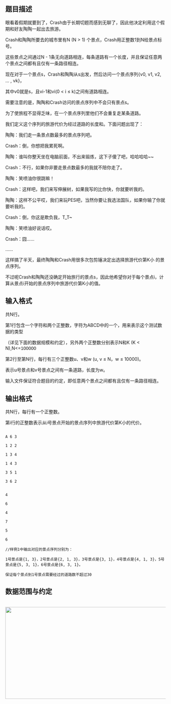 ## 题目描述

<div>
 <div>
  眼看着假期就要到了，Crash由于长期切题而感到无聊了，因此他决定利用这个假期和好友陶陶一起出去旅游。
 </div>
 <div>
  Crash和陶陶所要去的城市里有N (N > 1) 个景点，Crash用正整数1到N给景点标号。
 </div>
 <div>
  这些景点之间通过N - 1条无向道路相连，每条道路有一个长度，并且保证任意两个景点之间都有且仅有一条路径相连。
 </div>
 <div>
  现在对于一个景点s，Crash和陶陶从s出发，然后访问一个景点序列{v0, v1, v2, … , vk}，
 </div>
 <div>
  其中v0就是s，且vi-1和vi(0 < i ≤ k)之间有道路相连。
 </div>
 <div>
  需要注意的是，陶陶和Crash访问的景点序列中不会只有景点s。
 </div>
 <div>
  为了使旅程不显得乏味，在一个景点序列里他们不会重复走某条道路。
 </div>
 <div>
  我们定义这个序列的旅游代价为经过道路的长度和。下面问题出现了：
 </div>
 <div>
  陶陶：我们走一条景点数最多的景点序列吧。
 </div>
 <div>
  Crash：倒，你想把我累死啊。
 </div>
 <div>
  陶陶：谁叫你整天坐在电脑前面，不出来锻炼，这下子傻了吧，哈哈哈哈~~
 </div>
 <div>
  Crash：不行，如果你非要走景点数最多的我就不陪你走了。
 </div>
 <div>
  陶陶：笑喷油你很跳嘛！
 </div>
 <div>
  Crash：这样吧，我们来写伸展树，如果我写的比你快，你就要听我的。
 </div>
 <div>
  陶陶：这样不公平哎，我们来玩PES吧，当然你要让我选法国队，如果你输了你就要听我的。
 </div>
 <div>
  Crash：倒，你这是欺负我，T_T~
 </div>
 <div>
  陶陶：笑喷油好说话哎。
 </div>
 <div>
  Crash：囧……
 </div>
 <div>
  ……
 </div>
 <div>
  这样搞了半天，最终陶陶和Crash用很多次包剪锤决定出选择旅游代价第K小 的景点序列。
 </div>
 <div>
  不过呢Crash和陶陶还没确定开始旅行的景点s，因此他希望你对于每个景点i，计算从景点i开始的景点序列中旅游代价第K小的值。
 </div>
</div>

## 输入格式

<div>
 共N行。
</div>
<div>
 第1行包含一个字符和两个正整数，字符为ABCD中的一个，用来表示这个测试数据的类型
</div>
<div>
 （详见下面的数据规模和约定），另外两个正整数分别表示N和K (K < N),N<=<span style="font-family: Helvetica, 'Microsoft Yahei', verdana; font-size: 14.3999996185303px; line-height: 18.659200668335px;">100000</span>
</div>
<div>
 第2行至第N行，每行有三个正整数u、v和w (u, v ≤ N，w ≤ 10000)。
</div>
<div>
 表示u号景点和v号景点之间有一条道路，长度为w。
</div>
<div>
 输入文件保证符合题目的约定，即任意两个景点之间都有且仅有一条路径相连。
</div>

## 输出格式

<div>
 共N行，每行有一个正整数。
</div>
<div>
 第i行的正整数表示从i号景点开始的景点序列中旅游代价第K小的代价。
</div>

```input1
A 6 3
1 2 2
1 3 4
1 4 3
3 5 1
3 6 2
```
```output1
4
6
4
7
5
6
//样例1中输出对应的景点序列分别为：
1号景点是{1, 3}，2号景点是{2, 1, 3}，3号景点是{3, 1}，4号景点是{4, 1, 3}，5号景点是{5, 3, 1}，6号景点是{6, 3, 1}。
保证每个景点到1号景点需要经过的道路数不超过30
```
## 数据范围与约定

<p> <img src="https://s2.loli.net/2023/08/15/8359WnsJbBvOdkN.png" width="885" height="288" alt=""></p>

